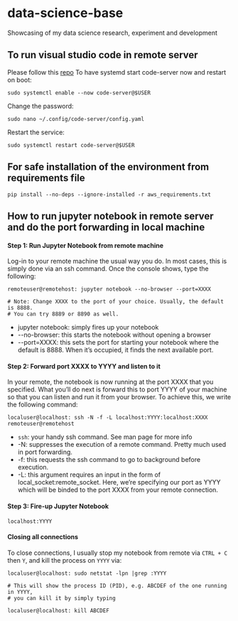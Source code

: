 # data-science-base
Showcasing of my data science research, experiment and development

## To run visual studio code in remote server 

Please follow this [repo](https://github.com/cdr/code-server)
To have systemd start code-server now and restart on boot:
```
sudo systemctl enable --now code-server@$USER
```
Change the password:
```
sudo nano ~/.config/code-server/config.yaml
```
Restart the service:
```
sudo systemctl restart code-server@$USER
```

## For safe installation of the environment from requirements file 
```
pip install --no-deps --ignore-installed -r aws_requirements.txt
```

## How to run jupyter notebook in remote server and do the port forwarding in local machine

#### Step 1: Run Jupyter Notebook from remote machine
Log-in to your remote machine the usual way you do. In most cases, this is simply done via an ssh command. Once the console shows, type the following:
```
remoteuser@remotehost: jupyter notebook --no-browser --port=XXXX

# Note: Change XXXX to the port of your choice. Usually, the default is 8888. 
# You can try 8889 or 8890 as well.
```
- jupyter notebook: simply fires up your notebook
- --no-browser: this starts the notebook without opening a browser
- --port=XXXX: this sets the port for starting your notebook where the default is 8888. When it’s occupied, it finds the next available port.

#### Step 2: Forward port XXXX to YYYY and listen to it
In your remote, the notebook is now running at the port XXXX that you specified. What you’ll do next is forward this to port YYYY of your machine so that you can listen and run it from your browser. To achieve this, we write the following command:
```
localuser@localhost: ssh -N -f -L localhost:YYYY:localhost:XXXX remoteuser@remotehost
```
- `ssh`: your handy ssh command. See man page for more info
- -N: suppresses the execution of a remote command. Pretty much used in port forwarding.
- -f: this requests the ssh command to go to background before execution.
- -L: this argument requires an input in the form of local_socket:remote_socket. Here, we’re specifying our port as YYYY which will be binded to the port XXXX from your remote connection.

#### Step 3: Fire-up Jupyter Notebook
```
localhost:YYYY
```

#### Closing all connections
To close connections, I usually stop my notebook from remote via `CTRL + C` then `Y`, and kill the process on `YYYY` via:
```
localuser@localhost: sudo netstat -lpn |grep :YYYY

# This will show the process ID (PID), e.g. ABCDEF of the one running in YYYY,
# you can kill it by simply typing

localuser@localhost: kill ABCDEF
```
